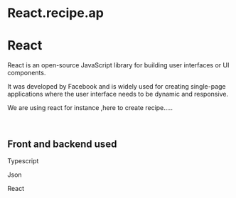 # React.recipe.ap
<h1>React </h1>
<p><span>React<span> is an open-source JavaScript library for building user interfaces or UI components.</p>
<p>It was developed by Facebook and is widely used for creating single-page applications where the user interface needs to be dynamic and responsive.</p>
<p>We are using react for instance ,here to create recipe.....</p><br>
<h2>Front and backend used</h2>
<p>Typescript</p>
<p>Json</p>
<p>React</p>

